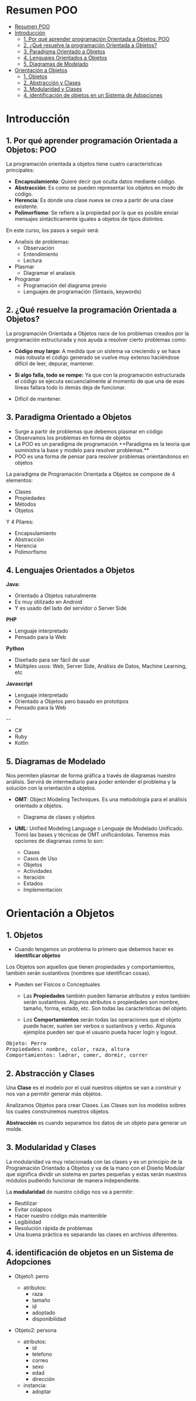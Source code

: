 # Resumen POO
- [Resumen POO](#resumen-poo)
- [Introducción <a name="intro"></a>](#introducción-)
  - [1. Por qué aprender programación Orientada a Objetos: POO <a name="clase1"></a>](#1-por-qué-aprender-programación-orientada-a-objetos-poo-)
  - [2. ¿Qué resuelve la programación Orientada a Objetos? <a name="clase2"></a>](#2-qué-resuelve-la-programación-orientada-a-objetos-)
  - [3. Paradigma Orientado a Objetos <a name="clase3"></a>](#3-paradigma-orientado-a-objetos-)
  - [4. Lenguajes Orientados a Objetos <a name="clase4"></a>](#4-lenguajes-orientados-a-objetos-)
  - [5. Diagramas de Modelado <a name="clase6"></a>](#5-diagramas-de-modelado-)
- [Orientación a Objetos](#orientación-a-objetos)
  - [1. Objetos](#1-objetos)
  - [2. Abstracción y Clases](#2-abstracción-y-clases)
  - [3. Modularidad y Clases](#3-modularidad-y-clases)
  - [4. identificación de objetos en un Sistema de Adopciones](#4-identificación-de-objetos-en-un-sistema-de-adopciones)


# Introducción <a name="intro"></a>
## 1. Por qué aprender programación Orientada a Objetos: POO <a name="clase1"></a>

La programación orientada a objetos tiene cuatro características principales:

+ **Encapsulamiento**: Quiere decir que oculta datos mediante código.
+ **Abstracción**: Es como se pueden representar los objetos en modo de código.
+ **Herencia**: Es donde una clase nueva se crea a partir de una clase existente.
+ **Polimorfismo**: Se refiere a la propiedad por la que es posible enviar mensajes sintácticamente iguales a objetos de tipos distintos.

En este curso, los pasos a seguir será:
+ Analisis de problemas: 
    + Observación
    + Entendimiento
    + Lectura
+ Plasmar
    + Diagramar el analasis
+ Programar
    + Programación del diagrama previo
    + Lenguajes de programación (Sintaxis, keywords)

## 2. ¿Qué resuelve la programación Orientada a Objetos? <a name="clase2"></a>

La programación Orientada a Objetos nace de los problemas creados por la programación estructurada y nos ayuda a resolver cierto problemas como:

+ **Código muy largo:** A medida que un sistema va creciendo y se hace más robusta el código generado se vuelve muy extenso haciéndose difícil de leer, depurar, mantener.

+ **Si algo falla, todo se rompe:** Ya que con la programación estructurada el código se ejecuta secuencialmente al momento de que una de esas líneas fallara todo lo demás deja de funcionar.

+ Difícil de mantener.


## 3. Paradigma Orientado a Objetos <a name="clase3"></a>

+ Surge a partir de problemas que debemos plasmar en código
+ Observamos los problemas en forma de objetos
+ La POO es un paradigma de programación ++Paradigma es la teoria que suministra la base y modelo para resolver problemas.**
+ POO es una forma de pensar para resolver problemas orientándonos en objetos

La paradigma de Programación Orientada a Objetos se compone de 4 elementos:
+ Clases
+ Propiedades
+ Métodos
+ Objetos

Y 4 Pilares:
+ Encapsulamiento
+ Abstracción
+ Herencia
+ Polimorfismo

## 4. Lenguajes Orientados a Objetos <a name="clase4"></a>

**Java:**
+ Orientado a Objetos naturalmente
+ Es muy útilizado en Android
+ Y es usado del lado del servidor o Server Side

**PHP**
+ Lenguaje interpretado
+ Pensado para la Web

**Python**
+ Diseñado para ser fácil de usar
+ Múltiples usos: Web, Server Side, Análisis de Datos, Machine Learning, etc

**Javascript**
+ Lenguaje interpretado
+ Orientado a Objetos pero basado en prototipos
+ Pensado para la Web

-- 

+ C#
+ Ruby
+ Kotlin

## 5. Diagramas de Modelado <a name="clase6"></a>
Nos permiten plasmar de forma gráfica a través de diagramas nuestro análisis. Servirá de intermediario para poder entender el problema y la solución con la orientación a objetos.

* **OMT**:
Object Modeling Techniques. 
Es una metodología para el análisis orientado a 
objetos.
  + Diagrama de clases y objetos

* **UML:** Unified Modeling Language o Lenguaje de Modelado Unificado. 
Tomó las bases y técnicas de OMT unificándolas. Tenemos más opciones de diagramas como lo son:
  + Clases
  + Casos de Uso
  + Objetos
  + Actividades
  + Iteración
  + Estados
  + Implementación


# Orientación a Objetos
## 1. Objetos
- Cuando tengamos un problema lo primero que debemos hacer es **identificar objetos**

Los Objetos son aquellos que tienen propiedades y comportamientos, también serán sustantivos (nombres que identifican cosas).

+ Pueden ser Físicos o Conceptuales
    + Las **Propiedades** también pueden llamarse atributos y estos también serán sustantivos. Algunos atributos o propiedades son nombre, tamaño, forma, estado, etc. Son todas las características del objeto.

    + Los **Comportamientos** serán todas las operaciones que el objeto puede hacer, suelen ser verbos o sustantivos y verbo. Algunos ejemplos pueden ser que el usuario pueda hacer login y logout.

<pre>
Objeto: Perro
Propiedades: nombre, color, raza, altura
Comportamientos: ladrar, comer, dormir, correr
</pre>

## 2. Abstracción y Clases

Una **Clase** es el modelo por el cual nuestros objetos se van a construir y nos van a permitir generar más objetos.

Analizamos Objetos para crear Clases. Las Clases son los modelos sobres los cuales construiremos nuestros objetos.

**Abstracción** es cuando separamos los datos de un objeto para generar un molde.

## 3. Modularidad y Clases
La modularidad va muy relacionada con las clases y es un principio de la Programación Orientado a Objetos y va de la mano con el Diseño Modular que significa dividir un sistema en partes pequeñas y estas serán nuestros módulos pudiendo funcionar de manera independiente.

La **modularidad** de nuestro código nos va a permitir:

+ Reutilizar
+ Evitar colapsos
+ Hacer nuestro código más mantenible
+ Legibilidad
+ Resolución rápida de problemas
+ Una buena práctica es separando las clases en archivos diferentes.

## 4. identificación de objetos en un Sistema de Adopciones

+ Objeto1: perro 
  + atributos:
    + raza
    + tamaño
    + id
    + adoptado
    + disponibilidad
   
+ Objeto2: persona
  + atributos:
    + id
    + telefono
    + correo
    + sexo
    + edad
    + dirección
  + instancia:
    + adoptar   